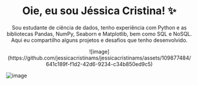 
<h1 align="center"> Oie, eu sou Jéssica Cristina! ✨ </h1>



<p align="center"> Sou estudante de ciência de dados, tenho experiência com Python e as bibliotecas Pandas, NumPy, Seaborn e Matplotlib, bem como SQL e NoSQL. Aqui eu compartilho alguns projetos e desafios que tenho desenvolvido. </p>


<p align="center"> 
  ![image](https://github.com/jessicacristinams/jessicacristinams/assets/109877484/641c189f-f1d2-42d6-9234-c34b850ed9c5)



![image](https://github.com/jessicacristinams/jessicacristinams/assets/109877484/5b5b31f0-8eb5-4267-b679-6961b858801c) </p>
